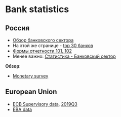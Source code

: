 # Bank statistics

## Россия

- [Обзор банковского сектора](https://www.cbr.ru/analytics/bnksyst/)
- На этой же странице - [top 30 банков](https://www.cbr.ru/Collection/Collection/File/27389/svst01022020.pdf)
- [Формы отчетности 101, 102](https://www.cbr.ru/credit/forms/)
- Менее важно: [Статистика - Банковский сектор](https://www.cbr.ru/statistics/pdko/)

**Обзор**:

- [Monetary survey](http://www.cbr.ru/statistics/macro_itm/dkfs/)

## European Union

- [ECB Supervisory data](https://www.bankingsupervision.europa.eu/banking/statistics/html/index.en.html), [2019Q3](https://www.bankingsupervision.europa.eu/ecb/pub/pdf/ssm.supervisorybankingstatistics_third_quarter_2019_202001_annex~7eeaa1943a.en.xlsx)
- [EBA data](https://eba.europa.eu/risk-analysis-and-data/eu-wide-transparency-exercise)


